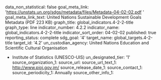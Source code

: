 data_non_statistical: false
goal_meta_link: 'https://unstats.un.org/sdgs/metadata/files/Metadata-04-02-02.pdf '
goal_meta_link_text: United Nations Sustainable Development Goals Metadata (PDF 223
  KB)
graph_title: global_indicators.4-2-2-title
graph_type: line
indicator_number: 4.2.2
indicator_name: global_indicators.4-2-2-title
indicator_sort_order: 04-02-02
published: true
reporting_status: complete
sdg_goal: '4'
target_name: global_targets.4-2-title
target_id: '4.2'
un_custodian_agency: United Nations Education and Scientific Cultural Organisation
  - Institute of Statistics (UNESCO-UIS)
un_designated_tier: '1'
source_organization_1: 
source_url: 
source_url_text_1: http://www.pioj.gov.jm/
source_release_date_1: 
source_contact_1: 
source_periodicity_1: Annually
source_other_info_1: 
